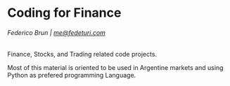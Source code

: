 # Coding for Finance
###### Federico Brun | me@fedeturi.com
Finance, Stocks, and Trading related code projects.

Most of this material is oriented to be used in Argentine markets and using Python as prefered programming Language.
